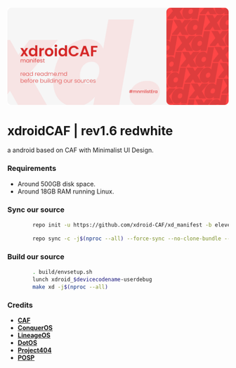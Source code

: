 ![XD](https://github.com/xyz-prjkt/xyz_assets/raw/main/xd_manifest.png)
# xdroidCAF | rev1.6 redwhite
a android based on CAF with Minimalist UI Design.

### Requirements
- Around 500GB disk space.
- Around 18GB RAM running Linux.

### Sync our source ###
```bash
        repo init -u https://github.com/xdroid-CAF/xd_manifest -b eleven
```
```bash
        repo sync -c -j$(nproc --all) --force-sync --no-clone-bundle --no-tags
```

### Build our source ###
```bash
        . build/envsetup.sh
        lunch xdroid_$devicecodename-userdebug
        make xd -j$(nproc --all)
```

### Credits ###
 * [**CAF**](https://source.codeaurora.org)
 * [**ConquerOS**](https://github.com/ConquerOS)
 * [**LineageOS**](https://github.com/LineageOS)
 * [**DotOS**](https://github.com/DotOS)
 * [**Project404**](https://github.com/P-404)
 * [**POSP**](https://github.com/PotatoProject)

